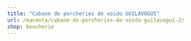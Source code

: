 ```yaml
---
title: "Cabane de porcheries de voido GUILAVOGUI"
url: /macenta/cabane-de-porcheries-de-voido-guilavogui-2/
shop: boucherie
---
```

